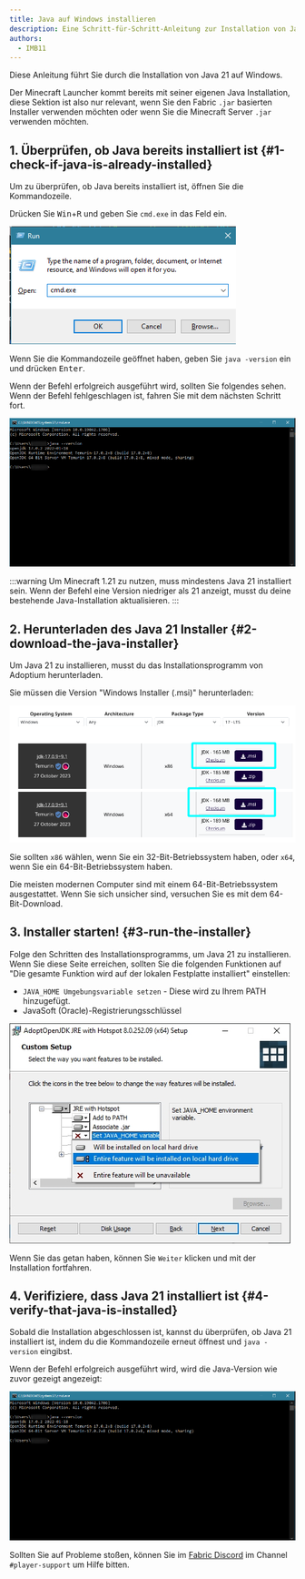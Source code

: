 ```yaml
---
title: Java auf Windows installieren
description: Eine Schritt-für-Schritt-Anleitung zur Installation von Java auf Windows.
authors:
  - IMB11
---
```


Diese Anleitung führt Sie durch die Installation von Java 21 auf Windows.

Der Minecraft Launcher kommt bereits mit seiner eigenen Java Installation, diese Sektion ist also nur relevant, wenn Sie den Fabric `.jar` basierten Installer verwenden möchten oder wenn Sie die Minecraft Server `.jar` verwenden möchten.

## 1. Überprüfen, ob Java bereits installiert ist {#1-check-if-java-is-already-installed}

Um zu überprüfen, ob Java bereits installiert ist, öffnen Sie die Kommandozeile.

Drücken Sie <kbd>Win</kbd>+<kbd>R</kbd> und geben Sie `cmd.exe` in das Feld ein.

![Windows-Ausführungsdialog mit "cmd.exe" in der Ausführungsleiste](/assets/players/installing-java/windows-run-dialog.png)

Wenn Sie die Kommandozeile geöffnet haben, geben Sie `java -version` ein und drücken <kbd>Enter</kbd>.

Wenn der Befehl erfolgreich ausgeführt wird, sollten Sie folgendes sehen. Wenn der Befehl fehlgeschlagen ist, fahren Sie mit dem nächsten Schritt fort.

![Kommandozeile mit "java -version"](/assets/players/installing-java/windows-java-version.png)

:::warning
Um Minecraft 1.21 zu nutzen, muss mindestens Java 21 installiert sein. Wenn der Befehl eine Version niedriger als 21 anzeigt, musst du deine bestehende Java-Installation aktualisieren.
:::

## 2. Herunterladen des Java 21 Installer {#2-download-the-java-installer}

Um Java 21 zu installieren, musst du das Installationsprogramm von Adoptium herunterladen.

Sie müssen die Version "Windows Installer (.msi)" herunterladen:

![Adoptium Download-Seite mit hervorgehobenem Windows Installer (.msi)](/assets/players/installing-java/windows-download-java.png)

Sie sollten `x86` wählen, wenn Sie ein 32-Bit-Betriebssystem haben, oder `x64`, wenn Sie ein 64-Bit-Betriebssystem haben.

Die meisten modernen Computer sind mit einem 64-Bit-Betriebssystem ausgestattet. Wenn Sie sich unsicher sind, versuchen Sie es mit dem 64-Bit-Download.

## 3. Installer starten! {#3-run-the-installer}

Folge den Schritten des Installationsprogramms, um Java 21 zu installieren. Wenn Sie diese Seite erreichen, sollten Sie die folgenden Funktionen auf "Die gesamte Funktion wird auf der lokalen Festplatte installiert" einstellen:

- `JAVA_HOME Umgebungsvariable setzen` - Diese wird zu Ihrem PATH hinzugefügt.
- JavaSoft (Oracle)-Registrierungsschlüssel

![Java 21-Installationsprogramm mit "JAVA_HOME-Variable setzen" und "JavaSoft (Oracle) Registrierungsschlüssel" hervorgehoben](/assets/players/installing-java/windows-wizard-screenshot.png)

Wenn Sie das getan haben, können Sie `Weiter` klicken und mit der Installation fortfahren.

## 4. Verifiziere, dass Java 21 installiert ist {#4-verify-that-java-is-installed}

Sobald die Installation abgeschlossen ist, kannst du überprüfen, ob Java 21 installiert ist, indem du die Kommandozeile erneut öffnest und `java -version` eingibst.

Wenn der Befehl erfolgreich ausgeführt wird, wird die Java-Version wie zuvor gezeigt angezeigt:

![Kommandozeile mit "java -version"](/assets/players/installing-java/windows-java-version.png)

Sollten Sie auf Probleme stoßen, können Sie im [Fabric Discord](https://discord.gg/v6v4pMv) im Channel `#player-support` um Hilfe bitten.
